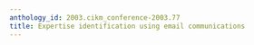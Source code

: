 ```yaml
---
anthology_id: 2003.cikm_conference-2003.77
title: Expertise identification using email communications
---
```

